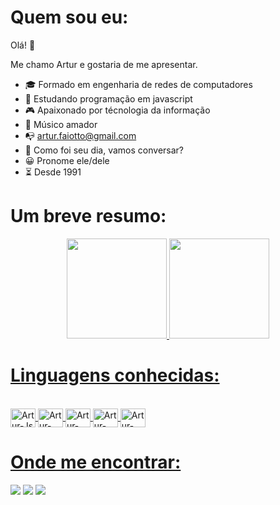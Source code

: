 <h1> 
   Quem sou eu:
</h1>

Olá! 👏

Me chamo Artur e gostaria de me apresentar.

  - 🎓 Formado em engenharia de redes de computadores
  - 🌱 Estudando programação em javascript
  - 🎮 Apaixonado por técnologia da informação
  - 🎸 Músico amador
  - 📭 artur.faiotto@gmail.com
  - 💬 Como foi seu dia, vamos conversar?
  - 😀 Pronome ele/dele
  - ⏳ Desde 1991

<h1> 
   Um breve resumo:
</h1>

<div align="center">
  <a href="https://github.com/arturfaiotto">
  <img height="160em" src="https://github-readme-stats.vercel.app/api?username=arturfaiotto&show_icons=true&theme=dracula&include_all_commits=true&count_private=true"/>
  <img height="160em" src="https://github-readme-stats.vercel.app/api/top-langs/?username=arturfaiotto&layout=compact&langs_count=7&theme=dracula"/>
</div>
  
<h1> 
   Linguagens conhecidas:
</h1>
  
<div style="display: inline_block"><br>
  <img align="center" alt="Artur-Js" height="30" width="40" src="https://cdn.jsdelivr.net/gh/devicons/devicon/icons/javascript/javascript-original.svg">
  <img align="center" alt="Artur-NodeJs" height="30" width="40" src="https://cdn.jsdelivr.net/gh/devicons/devicon/icons/nodejs/nodejs-original.svg">
  <img align="center" alt="Artur-MySQL" height="30" width="40" src="https://cdn.jsdelivr.net/gh/devicons/devicon/icons/mysql/mysql-original.svg">
  <img align="center" alt="Artur-Python" height="30" width="40" src="https://cdn.jsdelivr.net/gh/devicons/devicon/icons/python/python-original.svg">
  <img align="center" alt="Artur-AWS" height="30" width="40" src="https://cdn.jsdelivr.net/gh/devicons/devicon/icons/amazonwebservices/amazonwebservices-original.svg">
</div>  
  
<h1> 
   Onde me encontrar:
</h1>
    
<div> 
  <a href="https://instagram.com/arturfaiotto" target="_blank"><img src="https://img.shields.io/badge/-Instagram-%23E4405F?style=for-the-badge&logo=instagram&logoColor=white" target="_blank"></a>
  <a href = "mailto:artur.faiotto@gmail.com"><img src="https://img.shields.io/badge/Gmail-D14836?style=for-the-badge&logo=gmail&logoColor=white" target="_blank"></a>
  <a href="https://www.linkedin.com/in/arturfaiotto" target="_blank"><img src="https://img.shields.io/badge/-LinkedIn-%230077B5?style=for-the-badge&logo=linkedin&logoColor=white" target="_blank"></a> 
</div>
